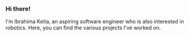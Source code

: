 <h3>Hi there! </h1>
I'm Ibrahima Keita, an aspiring software engineer who is also interested in robotics. Here, you can find the various projects I've worked on.


